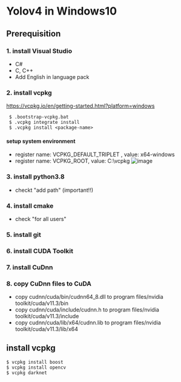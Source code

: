 # Yolov4 in Windows10

## Prerequisition
### 1. install Visual Studio
 - C#
 - C, C++
 - Add English in language pack
### 2. install vcpkg
https://vcpkg.io/en/getting-started.html?platform=windows
```
 $ .bootstrap-vcpkg.bat
 $ .vcpkg integrate install
 $ .vcpkg install <package-name>
```
 
#### setup system environment
 - register name: VCPKG_DEFAULT_TRIPLET , value: x64-windows
 - register name: VCPKG_ROOT, value: C:\vcpkg
![image](https://user-images.githubusercontent.com/33934527/117830782-ed497500-b2ae-11eb-8637-e62ba404063a.png)

### 3. install python3.8
 - checkt "add path" (important!!)
### 4. install cmake
 - check "for all users"
### 5. install git
### 6. install CUDA Toolkit
### 7. install CuDnn
### 8. copy CuDnn files to CuDA
 - copy cudnn/cuda/bin/cudnn64_8.dll to program files/nvidia toolkit/cuda/v11.3/bin
 - copy cudnn/cuda/include/cudnn.h to program files/nvidia toolkit/cuda/v11.3/include
 - copy cudnn/cuda/lib/x64/cudnn.lib to program files/nvidia toolkit/cuda/v11.3/lib/x64
## install vcpkg
```
$ vcpkg install boost
$ vcpkg install opencv
$ vcpkg darknet
```
